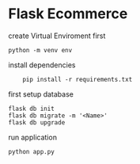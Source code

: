 # Flask Ecommerce

create Virtual Enviroment first

```
python -m venv env

```

install dependencies

```
    pip install -r requirements.txt
```

first setup database

```
flask db init
flask db migrate -m '<Name>'
flask db upgrade
```

run application

```
python app.py

```
